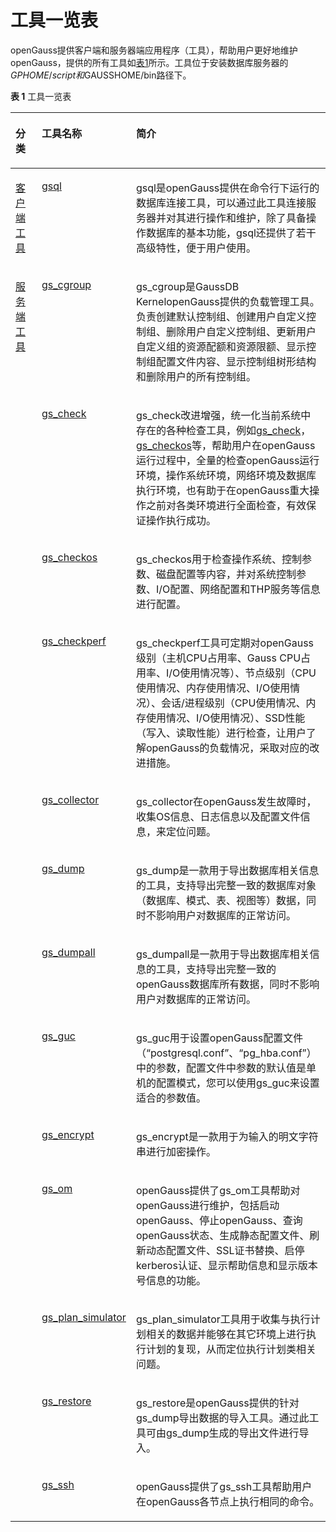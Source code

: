 # 工具一览表<a name="ZH-CN_TOPIC_0249632283"></a>

openGauss提供客户端和服务器端应用程序（工具），帮助用户更好地维护openGauss，提供的所有工具如[表1](#zh-cn_topic_0237152139_table11292939125111)所示。工具位于安装数据库服务器的$GPHOME/script和$GAUSSHOME/bin路径下。

**表 1**  工具一览表

<a name="zh-cn_topic_0237152139_table11292939125111"></a>

<table><thead align="left"><tr id="zh-cn_topic_0287276012_zh-cn_topic_0237152139_row11292239115117"><th class="cellrowborder" valign="top" width="15.290000000000001%" id="mcps1.2.4.1.1"><p id="zh-cn_topic_0287276012_zh-cn_topic_0237152139_p1729213925115"><a name="zh-cn_topic_0287276012_zh-cn_topic_0237152139_p1729213925115"></a><a name="zh-cn_topic_0287276012_zh-cn_topic_0237152139_p1729213925115"></a>分类</p>
</th>
<th class="cellrowborder" valign="top" width="18.61%" id="mcps1.2.4.1.2"><p id="zh-cn_topic_0287276012_zh-cn_topic_0237152139_p16292113925120"><a name="zh-cn_topic_0287276012_zh-cn_topic_0237152139_p16292113925120"></a><a name="zh-cn_topic_0287276012_zh-cn_topic_0237152139_p16292113925120"></a>工具名称</p>
</th>
<th class="cellrowborder" valign="top" width="66.10000000000001%" id="mcps1.2.4.1.3"><p id="zh-cn_topic_0287276012_zh-cn_topic_0237152139_p1529263985118"><a name="zh-cn_topic_0287276012_zh-cn_topic_0237152139_p1529263985118"></a><a name="zh-cn_topic_0287276012_zh-cn_topic_0237152139_p1529263985118"></a>简介</p>
</th>
</tr>
</thead>
<tbody><tr id="zh-cn_topic_0287276012_zh-cn_topic_0237152139_row429233975110"><td class="cellrowborder" valign="top" width="15.290000000000001%" headers="mcps1.2.4.1.1 "><p id="zh-cn_topic_0287276012_zh-cn_topic_0237152139_p1629218390514"><a name="zh-cn_topic_0287276012_zh-cn_topic_0237152139_p1629218390514"></a><a name="zh-cn_topic_0287276012_zh-cn_topic_0237152139_p1629218390514"></a><a href="客户端工具.md">客户端工具</a></p>
</td>
<td class="cellrowborder" valign="top" width="18.61%" headers="mcps1.2.4.1.2 "><p id="zh-cn_topic_0287276012_zh-cn_topic_0237152139_p11292103955117"><a name="zh-cn_topic_0287276012_zh-cn_topic_0237152139_p11292103955117"></a><a name="zh-cn_topic_0287276012_zh-cn_topic_0237152139_p11292103955117"></a><a href="gsql.md">gsql</a></p>
</td>
<td class="cellrowborder" valign="top" width="66.10000000000001%" headers="mcps1.2.4.1.3 "><p id="zh-cn_topic_0287276012_zh-cn_topic_0237152139_zh-cn_topic_0059778199_p168688291226"><a name="zh-cn_topic_0287276012_zh-cn_topic_0237152139_zh-cn_topic_0059778199_p168688291226"></a><a name="zh-cn_topic_0287276012_zh-cn_topic_0237152139_zh-cn_topic_0059778199_p168688291226"></a>gsql是openGauss提供在命令行下运行的数据库连接工具，可以通过此工具连接服务器并对其进行操作和维护，除了具备操作数据库的基本功能，gsql还提供了若干高级特性，便于用户使用。</p>
</td>
</tr>
<tr id="row11852632175112"><td class="cellrowborder" rowspan="13" valign="top" width="15.290000000000001%" headers="mcps1.2.4.1.1 "><p id="zh-cn_topic_0287276012_p452655620107"><a name="zh-cn_topic_0287276012_p452655620107"></a><a name="zh-cn_topic_0287276012_p452655620107"></a><a href="服务端工具.md">服务端工具</a></p>
</td>
<td class="cellrowborder" valign="top" width="18.61%" headers="mcps1.2.4.1.2 "><p id="p1185315325511"><a name="p1185315325511"></a><a name="p1185315325511"></a><a href="gs_cgroup.md">gs_cgroup</a></p>
</td>
<td class="cellrowborder" valign="top" width="66.10000000000001%" headers="mcps1.2.4.1.3 "><p id="p78531232155117"><a name="p78531232155117"></a><a name="p78531232155117"></a>gs_cgroup是<span id="text1053225181018"><a name="text1053225181018"></a><a name="text1053225181018"></a>GaussDB KernelopenGauss</span>提供的负载管理工具。负责创建默认控制组、创建用户自定义控制组、删除用户自定义控制组、更新用户自定义组的资源配额和资源限额、显示控制组配置文件内容、显示控制组树形结构和删除用户的所有控制组。</p>
</td>
</tr>
<tr id="zh-cn_topic_0287276012_row192408289361"><td class="cellrowborder" valign="top" headers="mcps1.2.4.1.1 "><p id="zh-cn_topic_0287276012_p829316397516"><a name="zh-cn_topic_0287276012_p829316397516"></a><a name="zh-cn_topic_0287276012_p829316397516"></a><a href="gs_check.md">gs_check</a></p>
</td>
<td class="cellrowborder" valign="top" headers="mcps1.2.4.1.2 "><p id="zh-cn_topic_0287276012_p524132815367"><a name="zh-cn_topic_0287276012_p524132815367"></a><a name="zh-cn_topic_0287276012_p524132815367"></a>gs_check改进增强，统一化当前系统中存在的各种检查工具，例如<a href="gs_check.md">gs_check</a>，<a href="gs_checkos.md">gs_checkos</a>等，帮助用户在openGauss运行过程中，全量的检查openGauss运行环境，操作系统环境，网络环境及数据库执行环境，也有助于在openGauss重大操作之前对各类环境进行全面检查，有效保证操作执行成功。</p>
</td>
</tr>
<tr id="zh-cn_topic_0287276012_row1423719911435"><td class="cellrowborder" valign="top" headers="mcps1.2.4.1.1 "><p id="zh-cn_topic_0287276012_p2023869194312"><a name="zh-cn_topic_0287276012_p2023869194312"></a><a name="zh-cn_topic_0287276012_p2023869194312"></a><a href="gs_checkos.md">gs_checkos</a></p>
</td>
<td class="cellrowborder" valign="top" headers="mcps1.2.4.1.2 "><p id="zh-cn_topic_0287276012_p19238299430"><a name="zh-cn_topic_0287276012_p19238299430"></a><a name="zh-cn_topic_0287276012_p19238299430"></a>gs_checkos用于检查操作系统、控制参数、磁盘配置等内容，并对系统控制参数、I/O配置、网络配置和THP服务等信息进行配置。</p>
</td>
</tr>
<tr id="zh-cn_topic_0287276012_row1632145311437"><td class="cellrowborder" valign="top" headers="mcps1.2.4.1.1 "><p id="zh-cn_topic_0287276012_p53345304316"><a name="zh-cn_topic_0287276012_p53345304316"></a><a name="zh-cn_topic_0287276012_p53345304316"></a><a href="gs_checkperf.md">gs_checkperf</a></p>
</td>
<td class="cellrowborder" valign="top" headers="mcps1.2.4.1.2 "><p id="zh-cn_topic_0287276012_p033145312431"><a name="zh-cn_topic_0287276012_p033145312431"></a><a name="zh-cn_topic_0287276012_p033145312431"></a>gs_checkperf工具可定期对openGauss级别（主机CPU占用率、Gauss CPU占用率、I/O使用情况等）、节点级别（CPU使用情况、内存使用情况、I/O使用情况）、会话/进程级别（CPU使用情况、内存使用情况、I/O使用情况）、SSD性能（写入、读取性能）进行检查，让用户了解openGauss的负载情况，采取对应的改进措施。</p>
</td>
</tr>
<tr id="zh-cn_topic_0287276012_zh-cn_topic_0237152139_row1254801426"><td class="cellrowborder" valign="top" headers="mcps1.2.4.1.1 "><p id="zh-cn_topic_0287276012_zh-cn_topic_0237152139_p8254160726"><a name="zh-cn_topic_0287276012_zh-cn_topic_0237152139_p8254160726"></a><a name="zh-cn_topic_0287276012_zh-cn_topic_0237152139_p8254160726"></a><a href="gs_collector.md">gs_collector</a></p>
</td>
<td class="cellrowborder" valign="top" headers="mcps1.2.4.1.2 "><p id="zh-cn_topic_0287276012_zh-cn_topic_0237152139_zh-cn_topic_0059778085_p12208556330"><a name="zh-cn_topic_0287276012_zh-cn_topic_0237152139_zh-cn_topic_0059778085_p12208556330"></a><a name="zh-cn_topic_0287276012_zh-cn_topic_0237152139_zh-cn_topic_0059778085_p12208556330"></a>gs_collector在openGauss发生故障时，收集OS信息、日志信息以及配置文件信息，来定位问题。</p>
</td>
</tr>
<tr id="zh-cn_topic_0287276012_zh-cn_topic_0237152139_row1624695820115"><td class="cellrowborder" valign="top" headers="mcps1.2.4.1.1 "><p id="zh-cn_topic_0287276012_zh-cn_topic_0237152139_p16246145815114"><a name="zh-cn_topic_0287276012_zh-cn_topic_0237152139_p16246145815114"></a><a name="zh-cn_topic_0287276012_zh-cn_topic_0237152139_p16246145815114"></a><a href="gs_dump.md">gs_dump</a></p>
</td>
<td class="cellrowborder" valign="top" headers="mcps1.2.4.1.2 "><p id="zh-cn_topic_0287276012_zh-cn_topic_0237152139_p589185483411"><a name="zh-cn_topic_0287276012_zh-cn_topic_0237152139_p589185483411"></a><a name="zh-cn_topic_0287276012_zh-cn_topic_0237152139_p589185483411"></a>gs_dump是一款用于导出数据库相关信息的工具，支持导出完整一致的数据库对象（数据库、模式、表、视图等）数据，同时不影响用户对数据库的正常访问。</p>
</td>
</tr>
<tr id="zh-cn_topic_0287276012_zh-cn_topic_0237152139_row54209567117"><td class="cellrowborder" valign="top" headers="mcps1.2.4.1.1 "><p id="zh-cn_topic_0287276012_zh-cn_topic_0237152139_p1942035618119"><a name="zh-cn_topic_0287276012_zh-cn_topic_0237152139_p1942035618119"></a><a name="zh-cn_topic_0287276012_zh-cn_topic_0237152139_p1942035618119"></a><a href="gs_dumpall.md">gs_dumpall</a></p>
</td>
<td class="cellrowborder" valign="top" headers="mcps1.2.4.1.2 "><p id="zh-cn_topic_0287276012_zh-cn_topic_0237152139_p14201756319"><a name="zh-cn_topic_0287276012_zh-cn_topic_0237152139_p14201756319"></a><a name="zh-cn_topic_0287276012_zh-cn_topic_0237152139_p14201756319"></a>gs_dumpall是一款用于导出数据库相关信息的工具，支持导出完整一致的<span id="zh-cn_topic_0287276012_text1078612577394"><a name="zh-cn_topic_0287276012_text1078612577394"></a><a name="zh-cn_topic_0287276012_text1078612577394"></a>openGauss</span>数据库所有数据，同时不影响用户对数据库的正常访问。</p>
</td>
</tr>
<tr id="zh-cn_topic_0287276012_zh-cn_topic_0237152139_row10597115214118"><td class="cellrowborder" valign="top" headers="mcps1.2.4.1.1 "><p id="zh-cn_topic_0287276012_zh-cn_topic_0237152139_p659712521716"><a name="zh-cn_topic_0287276012_zh-cn_topic_0237152139_p659712521716"></a><a name="zh-cn_topic_0287276012_zh-cn_topic_0237152139_p659712521716"></a><a href="gs_guc.md">gs_guc</a></p>
</td>
<td class="cellrowborder" valign="top" headers="mcps1.2.4.1.2 "><p id="zh-cn_topic_0287276012_zh-cn_topic_0237152139_p247413549146"><a name="zh-cn_topic_0287276012_zh-cn_topic_0237152139_p247413549146"></a><a name="zh-cn_topic_0287276012_zh-cn_topic_0237152139_p247413549146"></a>gs_guc用于设置openGauss配置文件（“postgresql.conf”、“pg_hba.conf”）中的参数，配置文件中参数的默认值是单机的配置模式，您可以使用gs_guc来设置适合的参数值。</p>
</td>
</tr>
<tr id="row960781113418"><td class="cellrowborder" valign="top" headers="mcps1.2.4.1.1 "><p id="p36071118341"><a name="p36071118341"></a><a name="p36071118341"></a><a href="gs_encrypt.md">gs_encrypt</a></p>
</td>
<td class="cellrowborder" valign="top" headers="mcps1.2.4.1.2 "><p id="p26072017340"><a name="p26072017340"></a><a name="p26072017340"></a>gs_encrypt是一款用于为输入的明文字符串进行加密操作。</p>
</td>
</tr>
<tr id="zh-cn_topic_0287276012_zh-cn_topic_0237152139_row119050238114"><td class="cellrowborder" valign="top" headers="mcps1.2.4.1.1 "><p id="zh-cn_topic_0287276012_zh-cn_topic_0237152139_p109051023213"><a name="zh-cn_topic_0287276012_zh-cn_topic_0237152139_p109051023213"></a><a name="zh-cn_topic_0287276012_zh-cn_topic_0237152139_p109051023213"></a><a href="gs_om.md">gs_om</a></p>
</td>
<td class="cellrowborder" valign="top" headers="mcps1.2.4.1.2 "><p id="zh-cn_topic_0287276012_zh-cn_topic_0237152139_zh-cn_topic_0059777902_p1551179172822"><a name="zh-cn_topic_0287276012_zh-cn_topic_0237152139_zh-cn_topic_0059777902_p1551179172822"></a><a name="zh-cn_topic_0287276012_zh-cn_topic_0237152139_zh-cn_topic_0059777902_p1551179172822"></a>openGauss提供了gs_om工具帮助对<span id="zh-cn_topic_0287276012_text10930359193913"><a name="zh-cn_topic_0287276012_text10930359193913"></a><a name="zh-cn_topic_0287276012_text10930359193913"></a>openGauss</span>进行维护，包括启动<span id="zh-cn_topic_0287276012_text2479224020"><a name="zh-cn_topic_0287276012_text2479224020"></a><a name="zh-cn_topic_0287276012_text2479224020"></a>openGauss</span>、停止<span id="zh-cn_topic_0287276012_text693012264017"><a name="zh-cn_topic_0287276012_text693012264017"></a><a name="zh-cn_topic_0287276012_text693012264017"></a>openGauss</span>、查询<span id="zh-cn_topic_0287276012_text181261849403"><a name="zh-cn_topic_0287276012_text181261849403"></a><a name="zh-cn_topic_0287276012_text181261849403"></a>openGauss</span>状态、生成静态配置文件、刷新动态配置文件、SSL证书替换、启停kerberos认证、显示帮助信息和显示版本号信息的功能。</p>
</td>
</tr>
<tr id="row2092033215505"><td class="cellrowborder" valign="top" headers="mcps1.2.4.1.1 "><p id="p17921232195015"><a name="p17921232195015"></a><a name="p17921232195015"></a><a href="gs_plan_simulator.md">gs_plan_simulator</a></p>
</td>
<td class="cellrowborder" valign="top" headers="mcps1.2.4.1.2 "><p id="p2470113320489"><a name="p2470113320489"></a><a name="p2470113320489"></a>gs_plan_simulator工具用于收集与执行计划相关的数据并能够在其它环境上进行执行计划的复现，从而定位执行计划类相关问题。</p>
</td>
</tr>
<tr id="zh-cn_topic_0287276012_zh-cn_topic_0237152139_row179461229712"><td class="cellrowborder" valign="top" headers="mcps1.2.4.1.1 "><p id="zh-cn_topic_0287276012_zh-cn_topic_0237152139_p13946142914116"><a name="zh-cn_topic_0287276012_zh-cn_topic_0237152139_p13946142914116"></a><a name="zh-cn_topic_0287276012_zh-cn_topic_0237152139_p13946142914116"></a><a href="gs_restore.md">gs_restore</a></p>
</td>
<td class="cellrowborder" valign="top" headers="mcps1.2.4.1.2 "><p id="zh-cn_topic_0287276012_zh-cn_topic_0237152139_zh-cn_topic_0059777561_p18915143673517"><a name="zh-cn_topic_0287276012_zh-cn_topic_0237152139_zh-cn_topic_0059777561_p18915143673517"></a><a name="zh-cn_topic_0287276012_zh-cn_topic_0237152139_zh-cn_topic_0059777561_p18915143673517"></a>gs_restore是openGauss提供的针对gs_dump导出数据的导入工具。通过此工具可由gs_dump生成的导出文件进行导入。</p>
</td>
</tr>
<tr id="zh-cn_topic_0287276012_row2099819566449"><td class="cellrowborder" valign="top" headers="mcps1.2.4.1.1 "><p id="zh-cn_topic_0287276012_p20998856154416"><a name="zh-cn_topic_0287276012_p20998856154416"></a><a name="zh-cn_topic_0287276012_p20998856154416"></a><a href="gs_ssh.md">gs_ssh</a></p>
</td>
<td class="cellrowborder" valign="top" headers="mcps1.2.4.1.2 "><p id="zh-cn_topic_0287276012_p11998556194411"><a name="zh-cn_topic_0287276012_p11998556194411"></a><a name="zh-cn_topic_0287276012_p11998556194411"></a>openGauss提供了gs_ssh工具帮助用户在openGauss各节点上执行相同的命令。</p>
</td>
</tr>
</tbody>
</table>




